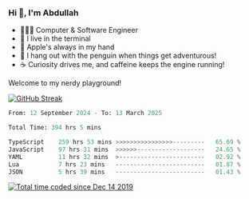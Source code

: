 <h3>Hi 👋, I'm Abdullah</h3>

- 👨🏻‍💻 Computer & Software Engineer
- 🖤 I live in the terminal
- 🍎 Apple's always in my hand
- 🐧 I hang out with the penguin when things get adventurous!
- ☕ Curiosity drives me, and caffeine keeps the engine running!

Welcome to my nerdy playground!

[![GitHub Streak](https://streak-stats.demolab.com?user=al3bad&theme=transparent&date_format=j%20M%5B%20Y%5D)](https://git.io/streak-stats)

<!--START_SECTION:waka-->

```python
From: 12 September 2024 - To: 13 March 2025

Total Time: 394 hrs 5 mins

TypeScript    259 hrs 53 mins >>>>>>>>>>>>>>>>---------   65.69 %
JavaScript    97 hrs 31 mins  >>>>>>-------------------   24.65 %
YAML          11 hrs 32 mins  >------------------------   02.92 %
Lua           7 hrs 23 mins   -------------------------   01.87 %
JSON          5 hrs 39 mins   -------------------------   01.43 %
```

<!--END_SECTION:waka-->

<p>
  <a href="https://wakatime.com/@ce2a2aac-0d6b-4d65-b864-8a4bcaf12967"><img src="https://wakatime.com/badge/user/ce2a2aac-0d6b-4d65-b864-8a4bcaf12967.svg" alt="Total time coded since Dec 14 2019" /></a>
</p>
